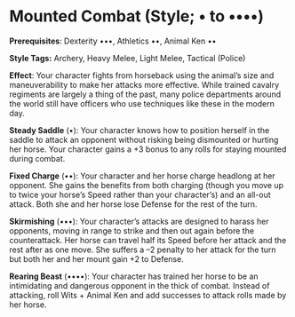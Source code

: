 # Mounted Combat (Style; • to ••••) 
**Prerequisites**: Dexterity •••, Athletics ••, Animal Ken •• 

**Style Tags:** Archery, Heavy Melee, Light Melee, Tactical (Police) 

**Effect**: Your character fights from horseback using the animal’s size and maneuverability to make her attacks more effective. While trained cavalry regiments are largely a thing of the past, many police departments around the world still have officers who use techniques like these in the modern day. 

**Steady Saddle** (•): Your character knows how to position herself in the saddle to attack an opponent without risking being dismounted or hurting her horse. Your character gains a +3 bonus to any rolls for staying mounted during combat. 

**Fixed Charge** (••): Your character and her horse charge headlong at her opponent. She gains the benefits from both charging (though you move up to twice your horse’s Speed rather than your character’s) and an all-out attack. Both she and her horse lose Defense for the rest of the turn. 

**Skirmishing** (•••): Your character’s attacks are designed to harass her opponents, moving in range to strike and then out again before the counterattack. Her horse can travel half its Speed before her attack and the rest after as one move. She suffers a –2 penalty to her attack for the turn but both her and her mount gain +2 to Defense. 

**Rearing Beast** (••••): Your character has trained her horse to be an intimidating and dangerous opponent in the thick of combat. Instead of attacking, roll Wits + Animal Ken and add successes to attack rolls made by her horse.